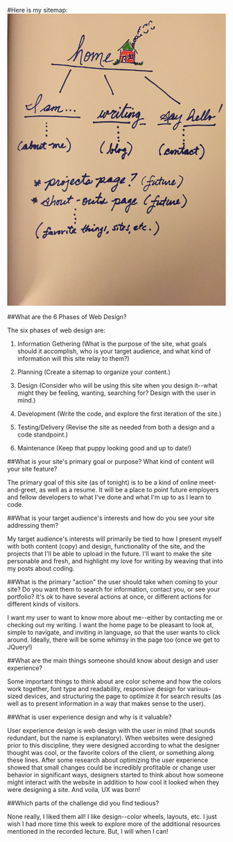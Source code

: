 #Here is my sitemap: ![My sitemap](imgs/sitemap.jpg)

##What are the 6 Phases of Web Design?

The six phases of web design are:

1. Information Gethering (What is the purpose of the site, what goals should it accomplish, who is your target audience, and what kind of information will this site relay to them?)

2. Planning (Create a sitemap to organize your content.)

3. Design (Consider who will be using this site when you design it--what might they be feeling, wanting, searching for?  Design with the user in mind.)

4. Development (Write the code, and explore the first iteration of the site.)

5. Testing/Delivery (Revise the site as needed from both a design and a code standpoint.)

6. Maintenance (Keep that puppy looking good and up to date!)

##What is your site's primary goal or purpose? What kind of content will your site feature?

The primary goal of this site (as of tonight) is to be a kind of online meet-and-greet, as well as a resume.  It will be a place to point future employers and fellow developers to what I've done and what I'm up to as I learn to code.

##What is your target audience's interests and how do you see your site addressing them?

My target audience's interests will primarily be tied to how I present myself with both content (copy) and design, functionality of the site, and the projects that I'll be able to upload in the future.  I'll want to make the site personable and fresh, and highlight my love for writing by weaving that into my posts about coding.

##What is the primary "action" the user should take when coming to your site? Do you want them to search for information, contact you, or see your portfolio? It's ok to have several actions at once, or different actions for different kinds of visitors.

I want my user to want to know more about me--either by contacting me or checking out my writing.  I want the home page to be pleasant to look at, simple to navigate, and inviting in language, so that the user wants to click around.  Ideally, there will be some whimsy in the page too (once we get to JQuery!)

##What are the main things someone should know about design and user experience?

Some important things to think about are color scheme and how the colors work together, font type and readability, responsive design for various-sized devices, and structuring the page to optimize it for search results (as well as to present information in a way that makes sense to the user).

##What is user experience design and why is it valuable?

User experience design is web design with the user in mind (that sounds redundant, but the name is explanatory).  When websites were designed prior to this discipline, they were designed according to what the designer thought was cool, or the favorite colors of the client, or something along these lines.  After some research about optimizing the user experience showed that small changes could be incredibly profitable or change user behavior in significant ways, designers started to think about how someone might interact with the website in addition to how cool it looked when they were designing a site.  And voila, UX was born!

##Which parts of the challenge did you find tedious?

None really, I liked them all!  I like design--color wheels, layouts, etc.  I just wish I had more time this week to explore more of the additional resources mentioned in the recorded lecture.  But, I will when I can!
